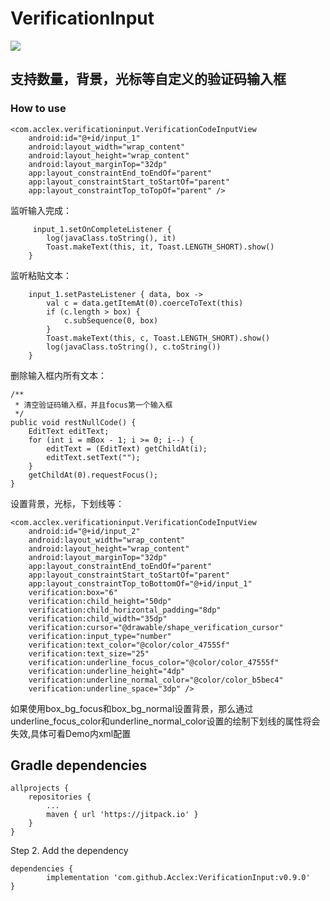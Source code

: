 # VerificationInput
[![](https://jitpack.io/v/Acclex/VerificationInput.svg)](https://jitpack.io/#Acclex/VerificationInput)
## 支持数量，背景，光标等自定义的验证码输入框
### How to use
    <com.acclex.verificationinput.VerificationCodeInputView
        android:id="@+id/input_1"
        android:layout_width="wrap_content"
        android:layout_height="wrap_content"
        android:layout_marginTop="32dp"
        app:layout_constraintEnd_toEndOf="parent"
        app:layout_constraintStart_toStartOf="parent"
        app:layout_constraintTop_toTopOf="parent" />
       
 监听输入完成：
 
         input_1.setOnCompleteListener {
            log(javaClass.toString(), it)
            Toast.makeText(this, it, Toast.LENGTH_SHORT).show()
        }
        
监听粘贴文本：

        input_1.setPasteListener { data, box ->
            val c = data.getItemAt(0).coerceToText(this)
            if (c.length > box) {
                c.subSequence(0, box)
            }
            Toast.makeText(this, c, Toast.LENGTH_SHORT).show()
            log(javaClass.toString(), c.toString())
        }
        
删除输入框内所有文本：

    /**
     * 清空验证码输入框，并且focus第一个输入框
     */
    public void restNullCode() {
        EditText editText;
        for (int i = mBox - 1; i >= 0; i--) {
            editText = (EditText) getChildAt(i);
            editText.setText("");
        }
        getChildAt(0).requestFocus();
    }
    
设置背景，光标，下划线等：

    <com.acclex.verificationinput.VerificationCodeInputView
        android:id="@+id/input_2"
        android:layout_width="wrap_content"
        android:layout_height="wrap_content"
        android:layout_marginTop="32dp"
        app:layout_constraintEnd_toEndOf="parent"
        app:layout_constraintStart_toStartOf="parent"
        app:layout_constraintTop_toBottomOf="@+id/input_1"
        verification:box="6"
        verification:child_height="50dp"
        verification:child_horizontal_padding="8dp"
        verification:child_width="35dp"
        verification:cursor="@drawable/shape_verification_cursor"
        verification:input_type="number"
        verification:text_color="@color/color_47555f"
        verification:text_size="25"
        verification:underline_focus_color="@color/color_47555f"
        verification:underline_height="4dp"
        verification:underline_normal_color="@color/color_b5bec4"
        verification:underline_space="3dp" />
        
如果使用box_bg_focus和box_bg_normal设置背景，那么通过underline_focus_color和underline_normal_color设置的绘制下划线的属性将会失效,具体可看Demo内xml配置

## Gradle dependencies

	allprojects {
		repositories {
			...
			maven { url 'https://jitpack.io' }
		}
	}
Step 2. Add the dependency

	dependencies {
	        implementation 'com.github.Acclex:VerificationInput:v0.9.0'
	}
